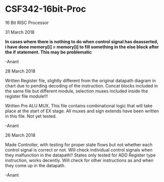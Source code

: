 # CSF342-16bit-Proc
16 Bit RISC Processor

31 March 2018

**In cases where there is nothing to do when control signal has deasserted, i have done memory[i] = memory[i] to fill something in the else block after the if statement. This may be problematic**

-Anant

28 March 2018

Written Register file, slightly different from the original datapath diagram in chart due to pending decoding of the instruction. Concat blocks included in the same file but different module, selection muxes included inside the register file module!!!

Written Pre ALU MUX. This file contains combinational logic that will take place at the start of EX stage. All muxes and sign extends have been written in this file. Not yet tested.

-Anant

26 March 2018

Made Controller, with testing for proper state flows but not whether each control signal is correct or not. 
Will check individual control signals when they malfunction in the datapath!! States only tested for ADD Register type instruction, works decently. Will check for other instructions as and when they come up in the datapath.

-Anant



